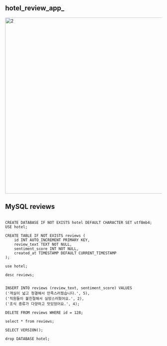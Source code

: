 ## hotel_review_app_ ##

<img width="547" height="565" alt="2" src="https://github.com/user-attachments/assets/f0aa1e95-694c-49c8-9fc9-551dfb52435a" />



## MySQL reviews ##

```

CREATE DATABASE IF NOT EXISTS hotel DEFAULT CHARACTER SET utf8mb4;
USE hotel;

CREATE TABLE IF NOT EXISTS reviews (
    id INT AUTO_INCREMENT PRIMARY KEY,
    review_text TEXT NOT NULL,
    sentiment_score INT NOT NULL,
    created_at TIMESTAMP DEFAULT CURRENT_TIMESTAMP
);

use hotel;

desc reviews;


INSERT INTO reviews (review_text, sentiment_score) VALUES 
('객실이 넓고 청결해서 만족스러웠습니다.', 5),
('직원들이 불친절해서 실망스러웠어요.', 2),
('조식 종류가 다양하고 맛있었어요.', 4);

DELETE FROM reviews WHERE id = 128;

select * from reviews;

SELECT VERSION();

drop DATABASE hotel;

```
